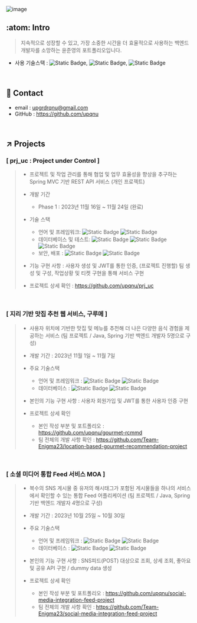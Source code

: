 ![image](https://github.com/upqnu/portfolio/assets/101033614/33106eaa-45cb-4457-8142-a6cf02a16813)
<br>
  
## :atom: Intro

> 지속적으로 성장할 수 있고, 가장 소중한 시간을 더 효율적으로 사용하는 백엔드 개발자를 소망하는 윤준영의 포트폴리오입니다.

- 사용 기술스택 : ![Static Badge](https://img.shields.io/badge/Java-F58232), ![Static Badge](https://img.shields.io/badge/Spring_boot-6CB52C), ![Static Badge](https://img.shields.io/badge/Spring_Data_JPA-80E96E)
<br>
      
## 	:iphone: Contact

- email : upgrdrqnu@gmail.com
- GitHub : https://github.com/upqnu
<br>
  
## :arrow_upper_right: Projects
  
### [ prj_uc : Project under Control ]
>
> - 프로젝트 및 작업 관리를 통해 협업 및 업무 효율성을 향상을 추구하는 Spring MVC 기반 REST API 서비스 (개인 프로젝트)
>  
> - 개발 기간
>   - Phase 1 : 2023년 11월 16일 ~ 11월 24일 (완료)
>
> - 기술 스택
>   - 언어 및 프레임워크: ![Static Badge](https://img.shields.io/badge/Java-17-F58232) ![Static Badge](https://img.shields.io/badge/Spring_boot-3.1.1-6CB52C)<br/>
>   - 데이터베이스 및 테스트: ![Static Badge](https://img.shields.io/badge/h2-2.1.214-1021FF) ![Static Badge](https://img.shields.io/badge/Spring_Data_JPA-3.1.1-80E96E) ![Static Badge](https://img.shields.io/badge/JUnit-5.9.3-3F9B61)<br/>
>   - 보안, 배포 : ![Static Badge](https://img.shields.io/badge/Spring_Security-6.1.1-80E96E) ![Static Badge](https://img.shields.io/badge/Gradle-8.1.1-02303A) <br/>
>
> - 기능 구현 사항 : 사용자 생성 및 JWT를 통한 인증, (프로젝트 진행할) 팀 생성 및 구성, 작업상황 및 티켓 구현을 통해 서비스 구현
>
> - 프로젝트 상세 확인 : https://github.com/upqnu/prj_uc
<br>
   
### [ 지리 기반 맛집 추천 웹 서비스, 구루메 ]
>
> - 사용자 위치에 기반한 맛집 및 메뉴를 추천해 더 나은 다양한 음식 경험을 제공하는 서비스 (팀 프로젝트 / Java, Spring 기반 백엔드 개발자 5명으로 구성)
>
> - 개발 기간 : 2023년 11월 1일 ~ 11월 7일
>
> - 주요 기술스택
>   - 언어 및 프레임워크 : ![Static Badge](https://img.shields.io/badge/Java-17-F58232) ![Static Badge](https://img.shields.io/badge/Spring_boot-3.0.12-6CB52C)<br/>
>   - 데이터베이스 : ![Static Badge](https://img.shields.io/badge/h2-2.1.214-1021FF) ![Static Badge](https://img.shields.io/badge/Spring_Data_JPA-3.0.11-80E96E)<br/>
>
> - 본인의 기능 구현 사항 : 사용자 회원가입 및 JWT를 통한 사용자 인증 구현
>
> - 프로젝트 상세 확인
>   - 본인 작성 부분 및 포트폴리오 : https://github.com/upqnu/gourmet-rcmmd
>   - 팀 전체의 개발 사항 확인 : https://github.com/Team-Enigma23/location-based-gourmet-recommendation-project
<br>
   
### [ 소셜 미디어 통합 Feed 서비스 MOA ]
>
> - 복수의 SNS 게시물 중 유저의 해시태그가 포함된 게시물들을 하나의 서비스에서 확인할 수 있는 통합 Feed 어플리케이션 (팀 프로젝트 / Java, Spring 기반 백엔드 개발자 4명으로 구성)
>
> - 개발 기간 : 2023년 10월 25일 ~ 10월 30일
>
> - 주요 기술스택
>   - 언어 및 프레임워크 : ![Static Badge](https://img.shields.io/badge/Java-17-F58232) ![Static Badge](https://img.shields.io/badge/Spring_boot-3.0.12-6CB52C)<br/>
>   - 데이터베이스 : ![Static Badge](https://img.shields.io/badge/h2-2.1.214-1021FF) ![Static Badge](https://img.shields.io/badge/Spring_Data_JPA-3.1.1-80E96E)<br/>
>
> - 본인의 기능 구현 사항 : SNS피드(POST) 대상으로 조회, 상세 조회, 좋아요 및 공유 API 구현 / dummy data 생성
>
> - 프로젝트 상세 확인
>   - 본인 작성 부분 및 포트폴리오 : https://github.com/upqnu/social-media-integration-feed-project
>   - 팀 전체의 개발 사항 확인 : https://github.com/Team-Enigma23/social-media-integration-feed-project
<br>
  
